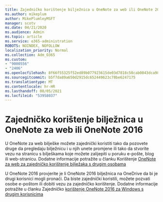 ```yaml
---
title: Zajedničko korištenje bilježnica u OneNote za web ili OneNote 2016
ms.author: mikeplum
author: MikePlumleyMSFT
manager: scotv
ms.date: 04/21/2020
ms.audience: Admin
ms.topic: article
ms.service: o365-administration
ROBOTS: NOINDEX, NOFOLLOW
localization_priority: Normal
ms.collection: Adm_O365
ms.custom:
- "9000556"
- "2406"
ms.openlocfilehash: 8f66f55325f52ed89b077923615de03d7818c50cab0043dca98aadca3e725bc8
ms.sourcegitcommit: b5f7da89a650d2915dc652449623c78be6247175
ms.translationtype: MT
ms.contentlocale: hr-HR
ms.lasthandoff: 08/05/2021
ms.locfileid: "53958037"
---
```

# <a name="share-notebooks-in-onenote-for-the-web-or-onenote-2016"></a>Zajedničko korištenje bilježnica u OneNote za web ili OneNote 2016

U OneNote za web bilješke možete zajednički koristiti tako da pozovete druge da pregledaju bilježnicu i u njih unete promjene ili tako da stvorite vezu na stranicu s bilješkama koje možete zalijepiti u poruku e-pošte, blog ili web-stranicu. Dodatne informacije potražite u članku Korištenje [OneNote za web za zajedničko korištenje bilježaka s drugim osobama](https://support.office.com/article/D3481FBE-E06C-4883-B7E9-B2EE9F38AED3)

U OneNote 2016 provjerite je li OneNote 2016 bilježnica na OneDrive da bi je drugi korisnici mogli pronaći. Da biste zajednički koristili, možete pozvati osobe e-poštom ili dobiti vezu za zajedničko korištenje. Dodatne informacije potražite u članku Zajedničko [korištenje OneNote 2016 za Windows s drugim korisnicima](https://support.office.com/article/d14b6033-7a95-4536-9216-bb0a5e0f8285)